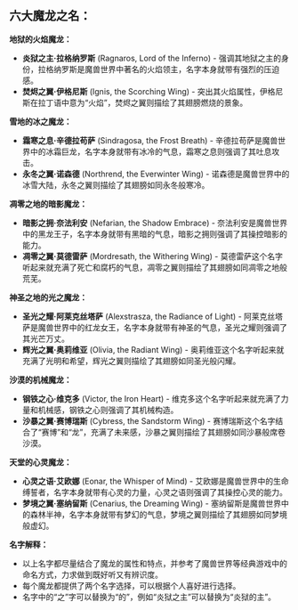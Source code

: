 ## 六大魔龙之名：

**地狱的火焰魔龙：** 

* **炎狱之主·拉格纳罗斯** (Ragnaros, Lord of the Inferno)  -  强调其地狱之主的身份，拉格纳罗斯是魔兽世界中著名的火焰领主，名字本身就带有强烈的压迫感。
* **焚烬之翼·伊格尼斯** (Ignis, the Scorching Wing)  -  突出其火焰属性，伊格尼斯在拉丁语中意为“火焰”，焚烬之翼则描绘了其翅膀燃烧的景象。

**雪地的冰之魔龙：**

* **霜寒之息·辛德拉苟萨** (Sindragosa, the Frost Breath)  -  辛德拉苟萨是魔兽世界中的冰霜巨龙，名字本身就带有冰冷的气息，霜寒之息则强调了其吐息攻击。
* **永冬之翼·诺森德** (Northrend, the Everwinter Wing)  -  诺森德是魔兽世界中的冰雪大陆，永冬之翼则描绘了其翅膀如同永冬般寒冷。

**凋零之地的暗影魔龙：**

* **暗影之拥·奈法利安** (Nefarian, the Shadow Embrace)  -  奈法利安是魔兽世界中的黑龙王子，名字本身就带有黑暗的气息，暗影之拥则强调了其操控暗影的能力。
* **凋零之翼·莫德雷萨** (Mordresath, the Withering Wing)  -  莫德雷萨这个名字听起来就充满了死亡和腐朽的气息，凋零之翼则描绘了其翅膀如同凋零之地般荒芜。

**神圣之地的光之魔龙：**

* **圣光之耀·阿莱克丝塔萨** (Alexstrasza, the Radiance of Light)  -  阿莱克丝塔萨是魔兽世界中的红龙女王，名字本身就带有神圣的气息，圣光之耀则强调了其光芒万丈。
* **辉光之翼·奥莉维亚** (Olivia, the Radiant Wing)  -  奥莉维亚这个名字听起来就充满了光明和希望，辉光之翼则描绘了其翅膀如同圣光般闪耀。

**沙漠的机械魔龙：**

* **钢铁之心·维克多** (Victor, the Iron Heart)  -  维克多这个名字听起来就充满了力量和机械感，钢铁之心则强调了其机械构造。
* **沙暴之翼·赛博瑞斯** (Cybress, the Sandstorm Wing)  -  赛博瑞斯这个名字结合了“赛博”和“龙”，充满了未来感，沙暴之翼则描绘了其翅膀如同沙暴般席卷沙漠。

**天堂的心灵魔龙：**

* **心灵之语·艾欧娜** (Eonar, the Whisper of Mind)  -  艾欧娜是魔兽世界中的生命缚誓者，名字本身就带有心灵的力量，心灵之语则强调了其操控心灵的能力。
* **梦境之翼·塞纳留斯** (Cenarius, the Dreaming Wing)  -  塞纳留斯是魔兽世界中的森林半神，名字本身就带有梦幻的气息，梦境之翼则描绘了其翅膀如同梦境般虚幻。

**名字解释：**

* 以上名字都尽量结合了魔龙的属性和特点，并参考了魔兽世界等经典游戏中的命名方式，力求做到既好听又有辨识度。
* 每个魔龙都提供了两个名字选择，可以根据个人喜好进行选择。
* 名字中的“之”字可以替换为“的”，例如“炎狱之主”可以替换为“炎狱的主”。